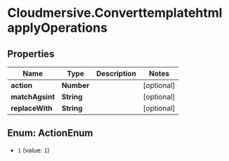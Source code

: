 # Cloudmersive.ConverttemplatehtmlapplyOperations

## Properties
Name | Type | Description | Notes
------------ | ------------- | ------------- | -------------
**action** | **Number** |  | [optional] 
**matchAgsint** | **String** |  | [optional] 
**replaceWith** | **String** |  | [optional] 


<a name="ActionEnum"></a>
## Enum: ActionEnum


* `1` (value: `1`)




